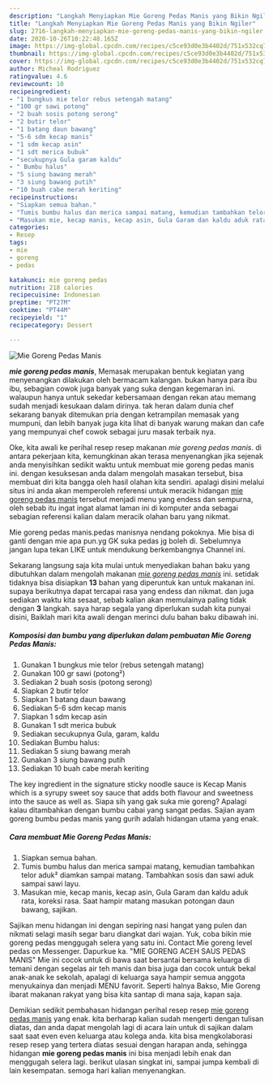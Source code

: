 ```yaml
---
description: "Langkah Menyiapkan Mie Goreng Pedas Manis yang Bikin Ngiler"
title: "Langkah Menyiapkan Mie Goreng Pedas Manis yang Bikin Ngiler"
slug: 2716-langkah-menyiapkan-mie-goreng-pedas-manis-yang-bikin-ngiler
date: 2020-10-26T10:22:48.165Z
image: https://img-global.cpcdn.com/recipes/c5ce93d0e3b4402d/751x532cq70/mie-goreng-pedas-manis-foto-resep-utama.jpg
thumbnail: https://img-global.cpcdn.com/recipes/c5ce93d0e3b4402d/751x532cq70/mie-goreng-pedas-manis-foto-resep-utama.jpg
cover: https://img-global.cpcdn.com/recipes/c5ce93d0e3b4402d/751x532cq70/mie-goreng-pedas-manis-foto-resep-utama.jpg
author: Micheal Rodriguez
ratingvalue: 4.6
reviewcount: 10
recipeingredient:
- "1 bungkus mie telor rebus setengah matang"
- "100 gr sawi potong"
- "2 buah sosis potong serong"
- "2 butir telor"
- "1 batang daun bawang"
- "5-6 sdm kecap manis"
- "1 sdm kecap asin"
- "1 sdt merica bubuk"
- "secukupnya Gula garam kaldu"
- " Bumbu halus"
- "5 siung bawang merah"
- "3 siung bawang putih"
- "10 buah cabe merah keriting"
recipeinstructions:
- "Siapkan semua bahan."
- "Tumis bumbu halus dan merica sampai matang, kemudian tambahkan telor aduk² diamkan sampai matang. Tambahkan sosis dan sawi aduk sampai sawi layu."
- "Masukan mie, kecap manis, kecap asin, Gula Garam dan kaldu aduk rata, koreksi rasa. Saat hampir matang masukan potongan daun bawang, sajikan."
categories:
- Resep
tags:
- mie
- goreng
- pedas

katakunci: mie goreng pedas 
nutrition: 218 calories
recipecuisine: Indonesian
preptime: "PT27M"
cooktime: "PT44M"
recipeyield: "1"
recipecategory: Dessert

---
```



![Mie Goreng Pedas Manis](https://img-global.cpcdn.com/recipes/c5ce93d0e3b4402d/751x532cq70/mie-goreng-pedas-manis-foto-resep-utama.jpg)

<b><i>mie goreng pedas manis</i></b>, Memasak merupakan bentuk kegiatan yang menyenangkan dilakukan oleh bermacam kalangan. bukan hanya para ibu ibu, sebagian cowok juga banyak yang suka dengan kegemaran ini. walaupun hanya untuk sekedar kebersamaan dengan rekan atau memang sudah menjadi kesukaan dalam dirinya. tak heran dalam dunia chef sekarang banyak ditemukan pria dengan ketrampilan memasak yang mumpuni, dan lebih banyak juga kita lihat di banyak warung makan dan cafe yang mempunyai chef cowok sebagai juru masak terbaik nya.

Oke, kita awali ke perihal resep resep makanan <i>mie goreng pedas manis</i>. di antara pekerjaan kita, kemungkinan akan terasa menyenangkan jika sejenak anda menyisihkan sedikit waktu untuk membuat mie goreng pedas manis ini. dengan kesuksesan anda dalam mengolah masakan tersebut, bisa membuat diri kita bangga oleh hasil olahan kita sendiri. apalagi disini melalui situs ini anda akan memperoleh referensi untuk meracik hidangan <u>mie goreng pedas manis</u> tersebut menjadi menu yang endess dan sempurna, oleh sebab itu ingat ingat alamat laman ini di komputer anda sebagai sebagian referensi kalian dalam meracik olahan baru yang nikmat.

Mie goreng pedas manis.pedas manisnya nendang pokoknya. Mie bisa di ganti dengan mie apa pun.yg GK suka pedas jg boleh di. Sebelumnya jangan lupa tekan LIKE untuk mendukung berkembangnya Channel ini.


Sekarang langsung saja kita mulai untuk menyediakan bahan baku yang dibutuhkan dalam mengolah makanan <u><i>mie goreng pedas manis</i></u> ini. setidak tidaknya bisa disiapkan <b>13</b> bahan yang diperuntuk kan untuk makanan ini. supaya berikutnya dapat tercapai rasa yang endess dan nikmat. dan juga sediakan waktu kita sesaat, sebab kalian akan memulainya paling tidak dengan <b>3</b> langkah. saya harap segala yang diperlukan sudah kita punyai disini, Baiklah mari kita awali dengan merinci dulu bahan baku dibawah ini.

<!--inarticleads1-->

##### Komposisi dan bumbu yang diperlukan dalam pembuatan Mie Goreng Pedas Manis:

1. Gunakan 1 bungkus mie telor (rebus setengah matang)
1. Gunakan 100 gr sawi (potong²)
1. Sediakan 2 buah sosis (potong serong)
1. Siapkan 2 butir telor
1. Siapkan 1 batang daun bawang
1. Sediakan 5-6 sdm kecap manis
1. Siapkan 1 sdm kecap asin
1. Gunakan 1 sdt merica bubuk
1. Sediakan secukupnya Gula, garam, kaldu
1. Sediakan  Bumbu halus:
1. Sediakan 5 siung bawang merah
1. Gunakan 3 siung bawang putih
1. Sediakan 10 buah cabe merah keriting


The key ingredient in the signature sticky noodle sauce is Kecap Manis which is a syrupy sweet soy sauce that adds both flavour and sweetness into the sauce as well as. Siapa sih yang gak suka mie goreng? Apalagi kalau ditambahkan dengan bumbu cabai yang sangat pedas. Sajian ayam goreng bumbu pedas manis yang gurih adalah hidangan utama yang enak. 

<!--inarticleads2-->

##### Cara membuat Mie Goreng Pedas Manis:

1. Siapkan semua bahan.
1. Tumis bumbu halus dan merica sampai matang, kemudian tambahkan telor aduk² diamkan sampai matang. Tambahkan sosis dan sawi aduk sampai sawi layu.
1. Masukan mie, kecap manis, kecap asin, Gula Garam dan kaldu aduk rata, koreksi rasa. Saat hampir matang masukan potongan daun bawang, sajikan.


Sajikan menu hidangan ini dengan sepiring nasi hangat yang pulen dan nikmati selagi masih segar baru diangkat dari wajan. Yuk, coba bikin mie goreng pedas menggugah selera yang satu ini. Contact Mie goreng level pedas on Messenger. Dapurkue ka. &#34;MIE GORENG ACEH SAUS PEDAS MANIS&#34; Mie ini cocok untuk di bawa saat bersantai bersama keluarga di temani dengan segelas air teh manis dan bisa juga dan cocok untuk bekal anak-anak ke sekolah, apalagi di keluarga saya hampir semua anggota menyukainya dan menjadi MENU favorit. Seperti halnya Bakso, Mie Goreng ibarat makanan rakyat yang bisa kita santap di mana saja, kapan saja. 

Demikian sedikit pembahasan hidangan perihal resep resep <u>mie goreng pedas manis</u> yang enak. kita berharap kalian sudah mengerti dengan tulisan diatas, dan anda dapat mengolah lagi di acara lain untuk di sajikan dalam saat saat even even keluarga atau kolega anda. kita bisa mengkolaborasi resep resep yang tertera diatas sesuai dengan harapan anda, sehingga hidangan <b>mie goreng pedas manis</b> ini bisa menjadi lebih enak dan menggugah selera lagi. berikut ulasan singkat ini, sampai jumpa kembali di lain kesempatan. semoga hari kalian menyenangkan.
